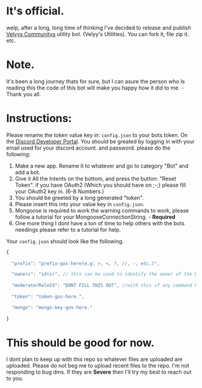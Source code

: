 # It's official.
welp, after a long, long time of thinking I've decided to release and publish [Velyys Communitys](https://discord.gg/fezSE6HQTw) utility bot. (Velyy's Utilities). You can fork it, file zip it. etc.

# Note.
It's been a long journey thats for sure, but I can asure the person who Is reading this the code of this bot will make you happy how it did to me. - Thank you all.

# Instructions: 
Please rename the token value key in: `config.json` to your bots token. On the [Discord Developer Portal](https://discord.com/developers/applications). You should be greated by logging in with your email used for your discord account. and password. please do the following:
1. Make a new app. Rename it to whatever and go to category "Bot" and add a bot.
2. Give it All the Intents on the bottom, and press the button: "Reset Token". if you have OAuth2 (Which you should have on ;-;) please fill your OAuth2 key in. (6-8 Numbers.)
3. You should be greeted by a long generated "token".
4. Please insert this into your value key in `config.json`.
5. Mongoose is required to work the warning commands to work, please follow a tutorial for your MongooseConnectionString. - **Required**
6. One more thing I dont have a ton of time to help others with the bots needings please refer to a tutorial for help.

Your `config.json` should look like the following. 

```js
{
  
  "prefix": "prefix-gos-here(e.g: >, <, ?, //, -, etc.)",

  "owners": "id(s)", // this can be used to identify the owner of the bot for example using eval command. ({prefix}eval client.config.owners)
    
  "moderatorRoleId": "DONT FILL THIS OUT", //with this if any command has this like const { moderatorRoleId } = bla bla **Delete it!** its useless. any thing with moderatorRoleId Delete it!
  
  "token": "token-gos-here.",

  "mongo": "mongo-key-gos-here."
  
}
```
# This should be good for now.
I dont plan to keep up with this repo so whatever files are uploaded are uploaded. Please do not beg me to upload recent files to the repo.
I'm not responding to bug dms. If they are **Severe** then I'll try my best to reach out to you.

